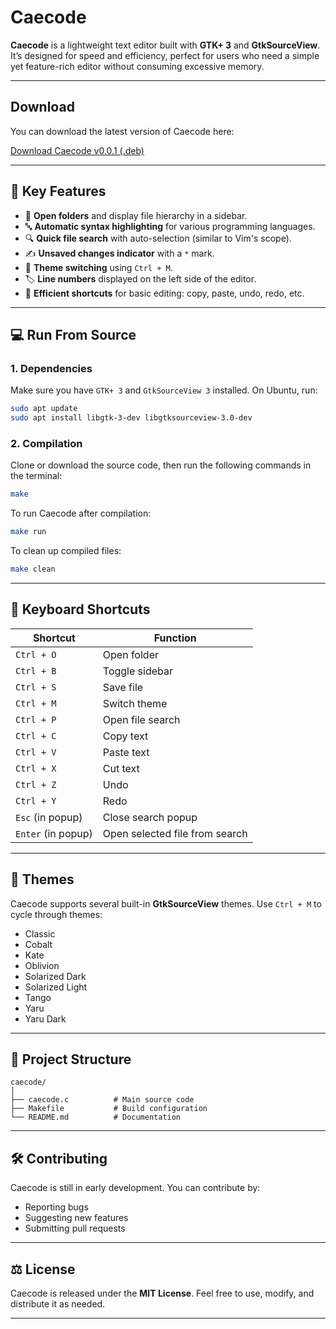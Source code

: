 # Caecode

**Caecode** is a lightweight text editor built with **GTK+ 3** and **GtkSourceView**. It’s designed for speed and efficiency, perfect for users who need a simple yet feature-rich editor without consuming excessive memory.

---


## Download

You can download the latest version of Caecode here:

[Download Caecode v0.0.1 (.deb)](https://github.com/gtkrshnaaa/caecode/releases/download/v0.0.1/caecode_0.0.1.deb)

---


## 🎯 Key Features

- 📂 **Open folders** and display file hierarchy in a sidebar.  
- 🔤 **Automatic syntax highlighting** for various programming languages.  
- 🔍 **Quick file search** with auto-selection (similar to Vim's scope).  
- ✍️ **Unsaved changes indicator** with a `*` mark.  
- 🎨 **Theme switching** using `Ctrl + M`.  
- 🏷️ **Line numbers** displayed on the left side of the editor.  
- 💾 **Efficient shortcuts** for basic editing: copy, paste, undo, redo, etc.  

---

## 💻 Run From Source

### 1. **Dependencies**
Make sure you have `GTK+ 3` and `GtkSourceView 3` installed. On Ubuntu, run:  

```bash
sudo apt update
sudo apt install libgtk-3-dev libgtksourceview-3.0-dev
```

### 2. **Compilation**

Clone or download the source code, then run the following commands in the terminal:  

```bash
make
```

To run Caecode after compilation:  

```bash
make run
```

To clean up compiled files:  

```bash
make clean
```

---

## 🎹 Keyboard Shortcuts

| Shortcut        | Function                       |
|-----------------|-------------------------------|
| `Ctrl + O`      | Open folder                   |
| `Ctrl + B`      | Toggle sidebar                |
| `Ctrl + S`      | Save file                     |
| `Ctrl + M`      | Switch theme                  |
| `Ctrl + P`      | Open file search              |
| `Ctrl + C`      | Copy text                     |
| `Ctrl + V`      | Paste text                    |
| `Ctrl + X`      | Cut text                      |
| `Ctrl + Z`      | Undo                          |
| `Ctrl + Y`      | Redo                          |
| `Esc` (in popup) | Close search popup            |
| `Enter` (in popup) | Open selected file from search |

---

## 🌙 Themes

Caecode supports several built-in **GtkSourceView** themes. Use `Ctrl + M` to cycle through themes:  
- Classic  
- Cobalt  
- Kate  
- Oblivion  
- Solarized Dark  
- Solarized Light  
- Tango  
- Yaru  
- Yaru Dark  

---

## 📂 Project Structure

```
caecode/
│
├── caecode.c          # Main source code
├── Makefile           # Build configuration
└── README.md          # Documentation
```

---

## 🛠️ Contributing

Caecode is still in early development. You can contribute by:  
- Reporting bugs  
- Suggesting new features  
- Submitting pull requests  

---

## ⚖️ License

Caecode is released under the **MIT License**. Feel free to use, modify, and distribute it as needed.

---